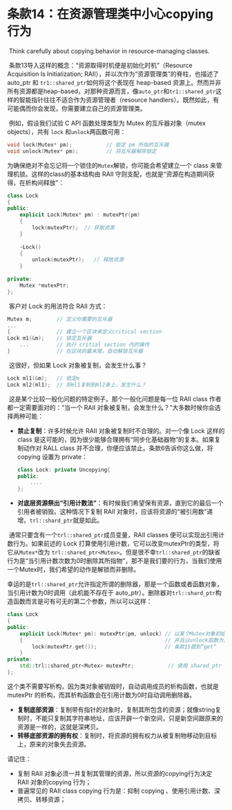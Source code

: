 # 条款14：在资源管理类中小心copying行为

​		Think carefully about copying behavior in resource-managing classes.

​	条款13导入这样的概念：“资源取得时机便是初始化时机”（Resource Acquisition Is Initialization; RAII），并以次作为“资源管理类”的脊柱，也描述了 auto_ptr 和 `tr1::shared_ptr`如何将这个表现在 heap-based 资源上。然而并非所有资源都是heap-based，对那种资源而言，像`auto_ptr`和`tr1::shared_ptr`这样的智能指针往往不适合作为资源管理者（resource handlers）。既然如此，有可能偶而你会发现，你需要建立自己的资源管理类。

​	例如，假设我们试验 C API 函数处理类型为 Mutex 的互斥器对象（mutex objects），共有 `lock` 和`unlock`两函数可用：

```cpp
void lock(Mutex* pm); 			// 锁定 pm 所指的互斥器
void unlock(Mutex* pm);			// 将互斥器解除锁定
```

​	为确保绝对不会忘记将一个锁住的`Mutex`解锁，你可能会希望建立一个 class 来管理机锁。这样的class的基本结构由 RAII 守则支配，也就是“资源在构造期间获得，在析构间释放”：

````cpp
class Lock
{
public:
	explicit Lock(Mutex* pm) : mutexPtr(pm)
	{	
        lock(mutexPtr);  // 获取资源
    }
	
	~Lock() 
    {	
        unlock(mutexPtr);	// 释放资源
    }
	
private:
	Mutex *mutexPtr;
};
````

​	客户对 Lock 的用法符合 RAII 方式：

````cpp
Mutex m; 		// 定义你需要的互斥器
...
{				// 建立一个区块来定义critical section
Lock m1(&m);    // 锁定互斥器
    ...			// 执行 critial section 内的操作
}				// 在区块的最末尾，自动解锁互斥器
````

​	这很好，但如果 Lock 对象被复制，会发生什么事？

````cpp
Lock ml1(&m);	// 锁定m
Lock ml2(ml1);	// 将ml1复制到ml2身上，发生什么？
````

​	这是某个比较一般化问题的特定例子。那个一般化问题是每一位 RAII class 作者都一定需要面对的：“当一个 RAII 对象被复制，会发生什么？”大多数时候你会选择两种可能：

- **禁止复制**：许多时候允许 RAII 对象被复制时不合理的。对一个像 Lock 这样的class 是这可能的，因为很少能够合理拥有“同步化基础器物”的复本。如果复制动作对 RALL class 并不合理，你便应该禁止。条款6告诉你这么做，将copying 设置为 private：

    ````cpp
    class Lock: private Uncopying{
    public:
    	....
    };
    ````

- **对底层资源祭出“引用计数法”**：有时候我们希望保有资源，直到它的最后一个引用者被销毁。这种情况下复制 RAII 对象时，应该将资源的“被引用数”递增。`trl::shard_ptr`就是如此。

​	通常只要含有一个`trl::shared_ptr`成员变量，RAII classes 便可以实现出引用计数行为。如果前述的 Lock 打算使用引用计数，它可以改变mutexPtr的类型，将它从` Mutex* `改为 `trl::shared_ptr<Mutex>`。但是很不幸`trl::shared_ptr`的缺省行为是“当引用计数次数为0时删除其所指物”，那不是我们要的行为，当我们使用一个Mutex时，我们希望的动作是解锁而非删除。

​	幸运的是`trl::shared_ptr`允许指定所谓的删除器，那是一个函数或者函数对象，当引用计数为0时调用（此机能不存在于 auto_ptr）。删除器对`trl::shard_ptr`构造函数而言是可有可无的第二个参数，所以可以这样：

````cpp
class Lock
{	
public:
	explicit Lock(Mutex* pm): mutexPtr(pm, unlock) // 以某个Mutex对象初始化shard_ptr
	{											   // 并且以unlock函数为其函数器
		lock(mutexPtr.get());					   // 条款15提到“get”
	}
private:
	std::trl::shared_ptr<Mutex> mutexPtr;		 	// 使用 shared_ptr
};
````

​	这个类不需要写析构，因为类对象被销毁时，自动调用成员的析构函数，也就是 mutexPtr 的析构，而其析构函数会在引用计数为0时自动调用删除器。

- **复制底部资源**：复制带有指针的对象时，复制其所包含的资源；就像string复制时，不能只复制其字符串地址，应该开辟一个新空间，只是新空间跟原来的资源是一样的，这就是深拷贝。
- **转移底部资源的拥有权**：复制时，将资源的拥有权力从被复制物移动到目标上，原来的对象失去资源。



请记住：

- 复制 RAII 对象必须一并复制其管理的资源，所以资源的copying行为决定 RAII 对象的copying 行为；
- 普遍常见的 RAII class copying 行为是：抑制 copying 、使用引用计数、深拷贝、转移资源；